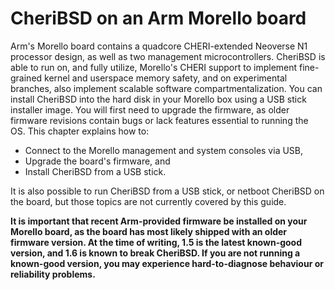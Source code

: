 # CheriBSD on an Arm Morello board

Arm's Morello board contains a quadcore CHERI-extended Neoverse N1 processor
design, as well as two management microcontrollers.
CheriBSD is able to run on, and fully utilize, Morello's CHERI support to
implement fine-grained kernel and userspace memory safety, and on experimental
branches, also implement scalable software compartmentalization.
You can install CheriBSD into the hard disk in your Morello box using a USB
stick installer image.
You will first need to upgrade the firmware, as older firmware revisions
contain bugs or lack features essential to running the OS.
This chapter explains how to:

- Connect to the Morello management and system consoles via USB,
- Upgrade the board's firmware, and
- Install CheriBSD from a USB stick.

It is also possible to run CheriBSD from a USB stick, or netboot CheriBSD on
the board, but those topics are not currently covered by this guide.

**It is important that recent Arm-provided firmware be installed on your
Morello board, as the board has most likely shipped with an older firmware
version.
At the time of writing, 1.5 is the latest known-good version, and 1.6 is known
to break CheriBSD.
If you are not running a known-good version, you may experience
hard-to-diagnose behaviour or reliability problems.**
